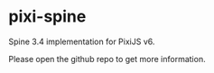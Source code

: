 # pixi-spine

Spine 3.4 implementation for PixiJS v6.

Please open the github repo to get more information.
